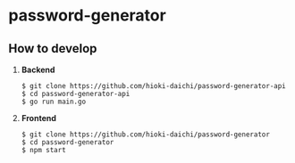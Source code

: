 # password-generator

## How to develop

1. **Backend**
    ```shell
    $ git clone https://github.com/hioki-daichi/password-generator-api
    $ cd password-generator-api
    $ go run main.go
    ```
1. **Frontend**
    ```shell
    $ git clone https://github.com/hioki-daichi/password-generator
    $ cd password-generator
    $ npm start
    ```
